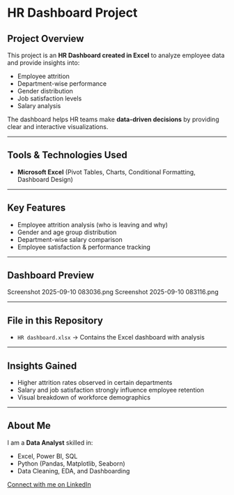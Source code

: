 # HR Dashboard Project

##  Project Overview
This project is an **HR Dashboard created in Excel** to analyze employee data and provide insights into:
- Employee attrition
- Department-wise performance
- Gender distribution
- Job satisfaction levels
- Salary analysis

The dashboard helps HR teams make **data-driven decisions** by providing clear and interactive visualizations.

---

##  Tools & Technologies Used
- **Microsoft Excel** (Pivot Tables, Charts, Conditional Formatting, Dashboard Design)

---

##  Key Features
- Employee attrition analysis (who is leaving and why)  
- Gender and age group distribution  
- Department-wise salary comparison  
- Employee satisfaction & performance tracking  

---

##  Dashboard Preview
  
  Screenshot 2025-09-10 083036.png
  Screenshot 2025-09-10 083116.png

---

##  File in this Repository
- `HR dashboard.xlsx` → Contains the Excel dashboard with analysis  

---

##  Insights Gained
- Higher attrition rates observed in certain departments  
- Salary and job satisfaction strongly influence employee retention  
- Visual breakdown of workforce demographics  

---

##  About Me
I am a **Data Analyst** skilled in:
- Excel, Power BI, SQL  
- Python (Pandas, Matplotlib, Seaborn)  
- Data Cleaning, EDA, and Dashboarding  

 [Connect with me on LinkedIn](https://www.linkedin.com/in/aman-khattak-5593b22b9/)  
